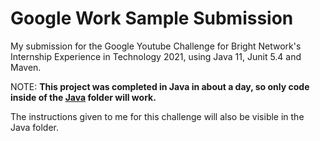# Google Work Sample Submission

My submission for the Google Youtube Challenge for Bright Network's Internship Experience in Technology 2021, using Java 11, Junit 5.4 and Maven.

NOTE: **This project was completed in Java in about a day, so only code inside of the [Java](java) folder will work.**

The instructions given to me for this challenge will also be visible in the Java folder.
